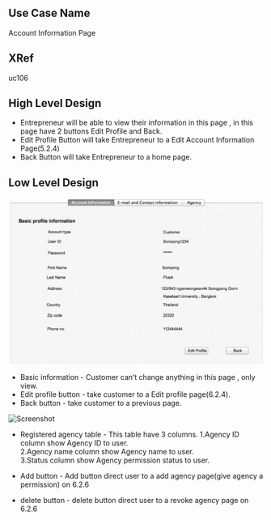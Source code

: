 Use Case Name
-------------
Account Information Page

XRef
----
uc106

High Level Design
-----------------
* Entrepreneur will be able to view their information in this page , in this page have 2 buttons Edit Profile and Back.      
* Edit Profile Button will take Entrepreneur to a Edit Account Information Page(5.2.4)       
* Back Button will take Entrepreneur to a home page.     


Low Level Design
----------------

![Screenshot](images/ds106-AccountInformation.png )

* Basic information 
      - Customer can’t change anything in this page , only view.
* Edit profile button
      - take customer to a Edit profile page(6.2.4).
* Back button
      - take customer to a previous page.
      
![Screenshot](images/ds106-2-AccountInformation.png )

* Registered agency table
      - This table have 3 columns.
        1.Agency ID column show Agency ID to user.                   
        2.Agency name column show Agency name to user.                       
        3.Status column show Agency permission status to user.             

* Add button
      - Add button direct user to a add agency page(give agency a permission) on 6.2.6  
* delete button
      - delete button direct user to a revoke agency page on 6.2.6



